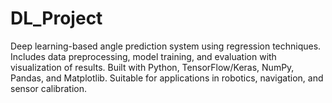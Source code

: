 # DL_Project
Deep learning-based angle prediction system using regression techniques. Includes data preprocessing, model training, and evaluation with visualization of results. Built with Python, TensorFlow/Keras, NumPy, Pandas, and Matplotlib. Suitable for applications in robotics, navigation, and sensor calibration.
